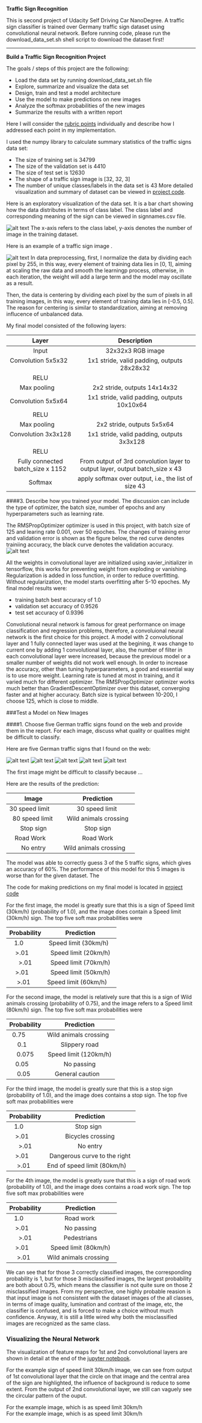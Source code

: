 **Traffic Sign Recognition** 

This is second project of Udacity Self Driving Car NanoDegree. A traffic sign classifier is trained over Germany traffic sign dataset using convolutional neural network.
Before running code, please run the download_data_set.sh shell script to download the dataset first!

---
[//]: # (Image References)

[image1]: ./30.jpg "30 speed limit"
[image2]: ./80.png "80 speed limit"
[image3]: ./no_entry.png "No entry"
[image4]: ./stop.jpg "Stop sign"
[image5]: ./road_work.jpg 
[image6]: ./Images_for_Readme/bar_chart.png "Bar chart for dataset visualization"
[image7]: ./Images_for_Readme/curve.png "Error curve"
[image8]: ./Images_for_Readme/example_image.png "Example training image"
**Build a Traffic Sign Recognition Project**

The goals / steps of this project are the following:
* Load the data set by running download_data_set.sh file
* Explore, summarize and visualize the data set
* Design, train and test a model architecture
* Use the model to make predictions on new images
* Analyze the softmax probabilities of the new images
* Summarize the results with a written report

Here I will consider the [rubric points](https://review.udacity.com/#!/rubrics/481/view) individually and describe how I addressed each point in my implementation.  


I used the numpy library to calculate summary statistics of the traffic signs data set:

* The size of training set is 34799
* The size of the validation set is 4410
* The size of test set is 12630
* The shape of a traffic sign image is [32, 32, 3]
* The number of unique classes/labels in the data set is 43
More detailed visualization and summary of dataset can be viewed in [project code](https://github.com/fangyan93/Self_Driving_Car_Traffic_Sign_Classifier/blob/master/Traffic_Sign_Classifier_1.ipynb).

Here is an exploratory visualization of the data set. It is a bar chart showing how the data distributes in terms of class label. The class label and corresponding meaning of the sign can be viewed in signnames.csv file.

![alt text][image6]
The x-axis refers to the class label, y-axis denotes the number of image in the training dataset.

Here is an example of a traffic sign image .

![alt text][image8]
In data preprocessing,
first, I normalize the data by dividing each pixel by 255, in this way, every element of training data lies in [0, 1], aiming at scaling the raw data and smooth the learningp process, otherwise, in each iteration, the weight will add a large term and the model may oscillate as a result.

Then, the data is centering by dividing each pixel by the sum of pixels in all training images, in this way, every element of training data lies in [-0.5, 0.5]. The reason for centering is similar to standardization, aiming at removing influcence of unbalanced data.

My final model consisted of the following layers:

| Layer         		|     Description	        					| 
|:---------------------:|:---------------------------------------------:| 
| Input         		| 32x32x3 RGB image   							| 
| Convolution 5x5x32     	| 1x1 stride, valid padding, outputs 28x28x32 	|
| RELU					|												|
| Max pooling	      	| 2x2 stride,  outputs 14x14x32 				|
| Convolution 5x5x64	    | 1x1 stride, valid padding, outputs 10x10x64      									|
| RELU					|												|
| Max pooling	      	| 2x2 stride,  outputs 5x5x64 				|
| Convolution 3x3x128	    | 1x1 stride, valid padding, outputs 3x3x128      									|
| RELU					|												|
| Fully connected batch_size x 1152 | From output of 3rd convolution layer to output layer, output batch_size x 43      |
| Softmax		 	|apply softmax over output, i.e., the list of size 43 									|

 


####3. Describe how you trained your model. The discussion can include the type of optimizer, the batch size, number of epochs and any hyperparameters such as learning rate.

The RMSPropOptimizer optimizer is used in this project, with batch size of 125 and learing rate 0.001, over 50 epoches. 
The changes of training error and validation error is shown as the figure below, the red curve denotes trainiing accuracy, the black curve denotes the validation accuracy.
![alt text][image7]

All the weights in convolutional layer are initialized using xavier_initializer in tensorflow, this works for preventing weight from exploding or vanishing.
Regularization is added in loss function, in order to reduce overfitting. Without regularization, the model starts overfitting after 5-10 epoches.
My final model results were:
* training batch best accuracy of 1.0
* validation set accuracy of  0.9526
* test set accuracy of 0.9396

Convolutional neural network is famous for great performance on image classification and regression problems, therefore, a convoluional neural network is the first choice for this project.
A model with 2 convolutional layer and 1 fully connected layer was used at the begining, it was change to current one by adding 1 convolutional layer, also, the number of filter in each convolutional layer were increased, because the previous model or a smaller number of weights did not work well enough. In order to increase the accuracy, other than tuning hyperparameters, a good and essential way is to use more weight.
Learning rate is tuned at most in training, and it varied much for different optimizer. The RMSPropOptimizer optimizer works much better than GradientDescentOptimizer over this dataset, converging faster and at higher accuracy. Batch size is typical between 10-200, I choose 125, which is close to middle.

###Test a Model on New Images

####1. Choose five German traffic signs found on the web and provide them in the report. For each image, discuss what quality or qualities might be difficult to classify.

Here are five German traffic signs that I found on the web:


![alt text][image1] ![alt text][image2] ![alt text][image3] 
![alt text][image4] ![alt text][image5]

The first image might be difficult to classify because ...

Here are the results of the prediction:

| Image			        |     Prediction	        					| 
|:---------------------:|:---------------------------------------------:| 
| 30 speed limit      		| 30 speed limit  									| 
| 80 speed limit  			| Wild animals crossing										|
| Stop sign				| Stop sign											|
| Road Work       		| Road Work  				 				|
| No entry			| Wild animals crossing       							|


The model was able to correctly guess 3 of the 5 traffic signs, which gives an accuracy of 60%. The performance of this model for this 5 images is worse than for the given dataset. The 

The code for making predictions on my final model is located in [project code](https://github.com/fangyan93/Self_Driving_Car_Traffic_Sign_Classifier/blob/master/Traffic_Sign_Classifier_1.ipynb)

For the first image, the model is greatly sure that this is a sign of Speed limit (30km/h) (probability of 1.0), and the image does contain a Speed limit (30km/h) sign. The top five soft max probabilities were

| Probability         	|     Prediction	        					| 
|:---------------------:|:---------------------------------------------:| 
| 1.0         			| Speed limit (30km/h)   									| 
| >.01     				| Speed limit (20km/h) 										|
| >.01					| Speed limit (70km/h)										|
| >.01	      			| Speed limit (50km/h)					 				|
| >.01				    | Speed limit (60km/h)      							|



For the second image, the model is relatively sure that this is a sign of Wild animals crossing		(probability of 0.75), and the image refers to a Speed limit (80km/h) sign. The top five soft max probabilities were

| Probability         	|     Prediction	        					| 
|:---------------------:|:---------------------------------------------:| 
| 0.75         			| Wild animals crossing   									| 
| 0.1     				| Slippery road										|
| 0.075					| Speed limit (120km/h)										|
| 0.05	      			| No passing					 				|
| 0.05				    | General caution     							|


For the third image, the model is greatly sure that this is a stop sign		(probability of 1.0), and the image does contains a stop sign. The top five soft max probabilities were

| Probability         	|     Prediction	        					| 
|:---------------------:|:---------------------------------------------:| 
| 1.0         			| Stop sign   									| 
| >.01     				| Bicycles crossing									|
| >.01					| No entry										|
| >.01	      			| Dangerous curve to the right					 				|
| >.01				    | End of speed limit (80km/h)      							|

For the 4th image, the model is greatly sure that this is a sign of road work		(probability of 1.0), and the image does contains a road work sign. The top five soft max probabilities were

| Probability         	|     Prediction	        					| 
|:---------------------:|:---------------------------------------------:| 
| 1.0         			| Road work  									| 
| >.01     				| No passing								|
| >.01					| Pedestrians									|
| >.01	      			| Speed limit (80km/h)					 				|
| >.01				    | Wild animals crossing     							|

We can see that for those 3 correctly classified images, the corresponding probability is 1, but for those 3 misclassified images, the largest probability are both about 0.75, which means the classifier is not quite sure on those 2 misclassified images. From my perspective, one highly probable reasion is that input image is not consistent with the dataset images of the all classes, in terms of image quality, lumination and contrast of the image, etc, the classifier is confused, and is forced to make a choice without much confidence. Anyway, it is still a little wired why both the misclassified images are recognized as the same class.

### Visualizing the Neural Network 
The visualization of feature maps for 1st and 2nd convolutional layers are shown in detail at the end of the [jupyter notebook](https://github.com/fangyan93/Self_Driving_Car_Traffic_Sign_Classifier/blob/master/Traffic_Sign_Classifier_1.ipynb).

For the example sign of speed limit 30km/h image, we can see from output of 1st convolutional layer that the circle on that image and the central area of the sign are highlighted, the influence of background is reduce to some extent. From the output of 2nd convolutional layer, we still can vaguely see the circular pattern of the ouput. 

For the example image, which is as speed limit 30km/h  
For the example image, which is as speed limit 30km/h 
